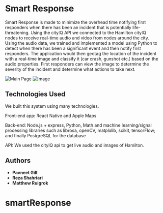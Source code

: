 # Smart Response

Smart Response is made to minimize the overhead time notifying first responders when there has been an incident that is potentially life-threatening. Using the cityIQ API we connected to the Hamilton cityIQ nodes to receive real-time audio and video from nodes around the city. Using the audio data, we trained and implemented a model using Python to detect when there has been a significant event and then notify first responders. The application would then geotag the location of the incident with a real-time image and classify it (car crash, gunshot etc.) based on the audio properties. First responders can view the image to determine the severity of the incident and determine what actions to take next.

![Main Page](https://user-images.githubusercontent.com/24720856/73195437-d7d12b80-40fb-11ea-936d-8712122ac5c2.png)
![image](https://user-images.githubusercontent.com/24720856/73195600-27175c00-40fc-11ea-83e2-fb71e2520f71.png)

## Technologies Used

We built this system using many technologies.

Front-end app: React Native and Apple Maps

Back-end: Node.js + express, Python, Math and machine learning/signal processing libraries such as librosa, openCV, matplolib, scikit, tensorFlow; and finally PostgreSQL for the database

API: We used the cityIQ api to get live audio and images of Hamilton.

## Authors

* **Pavneet Gill** 
* **Reza Shahriari**
* **Matthew Ruigrok**


# smartResponse
